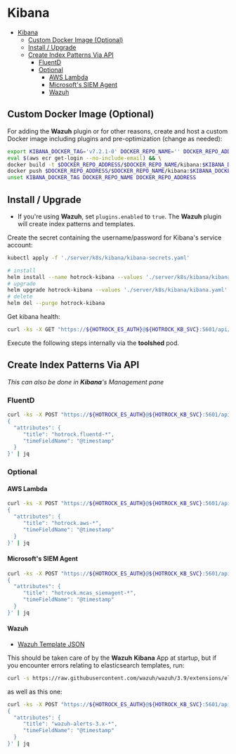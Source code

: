 # Kibana

- [Kibana](#kibana)
  - [Custom Docker Image (Optional)](#custom-docker-image-optional)
  - [Install / Upgrade](#install--upgrade)
  - [Create Index Patterns Via API](#create-index-patterns-via-api)
    - [FluentD](#fluentd)
    - [Optional](#optional)
      - [AWS Lambda](#aws-lambda)
      - [Microsoft's SIEM Agent](#microsofts-siem-agent)
      - [Wazuh](#wazuh)

## Custom Docker Image (Optional)

For adding the **Wazuh** plugin or for other reasons, create and host a custom Docker image including plugins and pre-optimization (change as needed):

```bash
export KIBANA_DOCKER_TAG='v7.2.1-0' DOCKER_REPO_NAME='' DOCKER_REPO_ADDRESS='' && \
eval $(aws ecr get-login --no-include-email) && \
docker build -t $DOCKER_REPO_ADDRESS/$DOCKER_REPO_NAME/kibana:$KIBANA_DOCKER_TAG ./server/k8s/kibana/ && \
docker push $DOCKER_REPO_ADDRESS/$DOCKER_REPO_NAME/kibana:$KIBANA_DOCKER_TAG && \
unset KIBANA_DOCKER_TAG DOCKER_REPO_NAME DOCKER_REPO_ADDRESS
```

## Install / Upgrade

+ If you're using **Wazuh**, set `plugins.enabled` to `true`. The **Wazuh** plugin will create index patterns and templates.

Create the secret containing the username/password for Kibana's service account:

```bash
kubectl apply -f './server/k8s/kibana/kibana-secrets.yaml'
```

```bash
# install
helm install --name hotrock-kibana --values './server/k8s/kibana/kibana.yaml' elastic/kibana --version 7.2.1-0
# upgrade
helm upgrade hotrock-kibana --values './server/k8s/kibana/kibana.yaml' elastic/kibana --version 7.2.1-0
# delete
helm del --purge hotrock-kibana
```

Get kibana health:

```bash
curl -ks -X GET "https://${HOTROCK_ES_AUTH}@${HOTROCK_KB_SVC}:5601/api/status" -H 'kbn-xsrf: true' | jq
```

Execute the following steps internally via the **toolshed** pod.

## Create Index Patterns Via API

*This can also be done in **Kibana**'s Management pane*

### FluentD

```bash
curl -ks -X POST "https://${HOTROCK_ES_AUTH}@${HOTROCK_KB_SVC}:5601/api/saved_objects/index-pattern/hotrock.fluentd-*" -H 'kbn-xsrf: true' -H 'Content-Type: application/json' -d'
{
  "attributes": {
     "title": "hotrock.fluentd-*",
     "timeFieldName": "@timestamp"
  }
}' | jq
```

### Optional

#### AWS Lambda

```bash
curl -ks -X POST "https://${HOTROCK_ES_AUTH}@${HOTROCK_KB_SVC}:5601/api/saved_objects/index-pattern/hotrock.aws-*" -H 'kbn-xsrf: true' -H 'Content-Type: application/json' -d'
{
  "attributes": {
     "title": "hotrock.aws-*",
     "timeFieldName": "@timestamp"
  }
}' | jq
```

#### Microsoft's SIEM Agent

```bash
curl -ks -X POST "https://${HOTROCK_ES_AUTH}@${HOTROCK_KB_SVC}:5601/api/saved_objects/index-pattern/hotrock.mcas_siemagent-*" -H 'kbn-xsrf: true' -H 'Content-Type: application/json' -d'
{
  "attributes": {
     "title": "hotrock.mcas_siemagent-*",
     "timeFieldName": "@timestamp"
  }
}' | jq
```

#### Wazuh

+ [Wazuh Template JSON](https://github.com/wazuh/wazuh/blob/master/extensions/elasticsearch/7.x/wazuh-template.json)

This should be taken care of by the **Wazuh** **Kibana** App at startup, but if you encounter errors relating to elasticsearch templates, run:

```bash
curl -s https://raw.githubusercontent.com/wazuh/wazuh/3.9/extensions/elasticsearch/7.x/wazuh-template.json | curl -ks -X PUT "https://${HOTROCK_ES_AUTH}@${HOTROCK_ES_SVC}:9200/_template/wazuh" -H 'Content-Type: application/json' -d @- | jq
```

as well as this one:

```bash
curl -ks -X POST "https://${HOTROCK_ES_AUTH}@${HOTROCK_KB_SVC}:5601/api/saved_objects/index-pattern/wazuh-alerts-3.x-*" -H 'kbn-xsrf: true' -H 'Content-Type: application/json' -d'
{
  "attributes": {
     "title": "wazuh-alerts-3.x-*",
     "timeFieldName": "@timestamp"
  }
}' | jq
```
